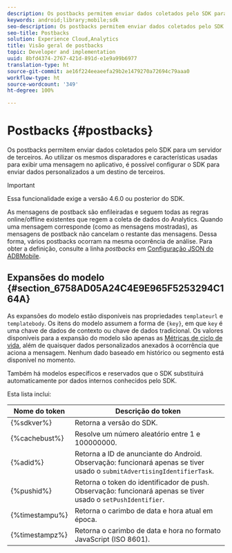 ```yaml
---
description: Os postbacks permitem enviar dados coletados pelo SDK para um servidor de terceiros. Ao utilizar os mesmos disparadores e características usadas para exibir uma mensagem no aplicativo, é possível configurar o SDK para enviar dados personalizados a um destino de terceiros.
keywords: android;library;mobile;sdk
seo-description: Os postbacks permitem enviar dados coletados pelo SDK para um servidor de terceiros. Ao utilizar os mesmos disparadores e características usadas para exibir uma mensagem no aplicativo, é possível configurar o SDK para enviar dados personalizados a um destino de terceiros.
seo-title: Postbacks
solution: Experience Cloud,Analytics
title: Visão geral de postbacks
topic: Developer and implementation
uuid: 8bfd4374-2767-421d-891d-e1e9a99b6977
translation-type: ht
source-git-commit: ae16f224eeaeefa29b2e1479270a72694c79aaa0
workflow-type: ht
source-wordcount: '349'
ht-degree: 100%

---
```



# Postbacks {#postbacks}

Os postbacks permitem enviar dados coletados pelo SDK para um servidor de terceiros. Ao utilizar os mesmos disparadores e características usadas para exibir uma mensagem no aplicativo, é possível configurar o SDK para enviar dados personalizados a um destino de terceiros.

>[!IMPORTANT]
>
>Essa funcionalidade exige a versão 4.6.0 ou posterior do SDK.

As mensagens de postback são enfileiradas e seguem todas as regras online/offline existentes que regem a coleta de dados do Analytics. Quando uma mensagem corresponde (como as mensagens mostradas), as mensagens de postback não cancelam o restante das mensagens. Dessa forma, vários postbacks ocorram na mesma ocorrência de análise. Para obter a definição, consulte a linha *postbacks* em  [Configuração JSON do ADBMobile](/help/android/configuration/json-config/json-config.md).

## Expansões do modelo {#section_6758AD05A24C4E9E965F5253294C164A}

As expansões do modelo estão disponíveis nas propriedades `templateurl` e `templatebody`. Os itens do modelo assumem a forma de `{key}`, em que `key` é uma chave de dados de contexto ou chave de dados tradicional. Os valores disponíveis para a expansão do modelo são apenas as [Métricas de ciclo de vida](/help/android/metrics.md), além de quaisquer dados personalizados anexados à ocorrência que aciona a mensagem. Nenhum dado baseado em histórico ou segmento está disponível no momento.

Também há modelos específicos e reservados que o SDK substituirá automaticamente por dados internos conhecidos pelo SDK.

Esta lista inclui:

| Nome do token | Descrição do token |
|--- |--- |
| {%sdkver%} | Retorna a versão do SDK. |
| {%cachebust%} | Resolve um número aleatório entre 1 e 100000000. |
| {%adid%} | Retorna a ID de anunciante do Android. Observação: funcionará apenas se tiver usado o `submitAdvertisingIdentifierTask`. |
| {%pushid%} | Retorna o token do identificador de push. Observação: funcionará apenas se tiver usado o `setPushIdentifier`. |
| {%timestampu%} | Retorna o carimbo de data e hora atual em época. |
| {%timestampz%} | Retorna o carimbo de data e hora no formato JavaScript (ISO 8601). |